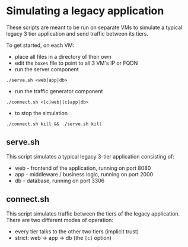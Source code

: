 # Simulating a legacy application

These scripts are meant to be run on separate VMs to simulate a typical legacy 3 tier application and send traffic between its tiers.

To get started, on each VM:
* place all files in a directory of their own
* edit the `boxes` file to point to all 3 VM's IP or FQDN
* run the server component
```
./serve.sh <web|app|db>
```
* run the traffic generator component
```
./connect.sh <[c]web|[c]app|db>
```
* to stop the simulation
```
./connect.sh kill && ./serve.sh kill
```

## serve.sh

This script simulates a typical legacy 3-tier application consisting of:
* web - frontend of the application, running on port 8080
* app - middleware / business logic, running on port 2000
* db - database, running on port 3306

## connect.sh

This script simulates traffic between the tiers of the legacy application. There are two different modes of operation:
* every tier talks to the other two tiers (implicit trust)
* strict: web -> app -> db (the `[c]` option)